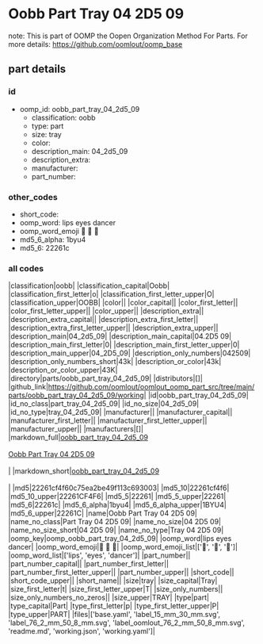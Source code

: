 # Oobb Part Tray 04 2D5 09  

note: This is part of OOMP the Oopen Organization Method For Parts. For more details: https://github.com/oomlout/oomp_base

##  part details





### id
* oomp_id: oobb_part_tray_04_2d5_09
  * classification: oobb
  * type: part
  * size: tray
  * color: 
  * description_main: 04_2d5_09
  * description_extra: 
  * manufacturer: 
  * part_number: 

### other_codes
* short_code: 
* oomp_word: lips eyes dancer
* oomp_word_emoji :lips: :eyes: :dancer:
* md5_6_alpha: 1byu4
* md5_6: 22261c

### all codes 
|classification|oobb|
|classification_capital|Oobb|
|classification_first_letter|o|
|classification_first_letter_upper|O|
|classification_upper|OOBB|
|color||
|color_capital||
|color_first_letter||
|color_first_letter_upper||
|color_upper||
|description_extra||
|description_extra_capital||
|description_extra_first_letter||
|description_extra_first_letter_upper||
|description_extra_upper||
|description_main|04_2d5_09|
|description_main_capital|04.2D5 09|
|description_main_first_letter|0|
|description_main_first_letter_upper|0|
|description_main_upper|04_2D5_09|
|description_only_numbers|042509|
|description_only_numbers_short|43k|
|description_or_color|43k|
|description_or_color_upper|43K|
|directory|parts/oobb_part_tray_04_2d5_09|
|distributors|[]|
|github_link|https://github.com/oomlout/oomlout_oomp_part_src/tree/main/parts/oobb_part_tray_04_2d5_09/working|
|id|oobb_part_tray_04_2d5_09|
|id_no_class|part_tray_04_2d5_09|
|id_no_size|04_2d5_09|
|id_no_type|tray_04_2d5_09|
|manufacturer||
|manufacturer_capital||
|manufacturer_first_letter||
|manufacturer_first_letter_upper||
|manufacturer_upper||
|manufacturers|[]|
|markdown_full|[oobb_part_tray_04_2d5_09](https://github.com/oomlout/oomlout_oomp_part_src/tree/main/parts/oobb_part_tray_04_2d5_09/working)<br>[](https://github.com/oomlout/oomlout_oomp_part_src/tree/main/parts/oobb_part_tray_04_2d5_09/working)<br>[Oobb Part Tray 04 2D5 09](https://github.com/oomlout/oomlout_oomp_part_src/tree/main/parts/oobb_part_tray_04_2d5_09/working)<br><br>|
|markdown_short|[oobb_part_tray_04_2d5_09](https://github.com/oomlout/oomlout_oomp_part_src/tree/main/parts/oobb_part_tray_04_2d5_09/working)<br><br>|
|md5|22261cf4f60c75ea2be49f113c693003|
|md5_10|22261cf4f6|
|md5_10_upper|22261CF4F6|
|md5_5|22261|
|md5_5_upper|22261|
|md5_6|22261c|
|md5_6_alpha|1byu4|
|md5_6_alpha_upper|1BYU4|
|md5_6_upper|22261C|
|name|Oobb Part Tray 04 2D5 09|
|name_no_class|Part Tray 04 2D5 09|
|name_no_size|04 2D5 09|
|name_no_size_short|04 2D5 09|
|name_no_type|Tray 04 2D5 09|
|oomp_key|oomp_oobb_part_tray_04_2d5_09|
|oomp_word|lips eyes dancer|
|oomp_word_emoji|:lips: :eyes: :dancer:|
|oomp_word_emoji_list|[':lips:', ':eyes:', ':dancer:']|
|oomp_word_list|['lips', 'eyes', 'dancer']|
|part_number||
|part_number_capital||
|part_number_first_letter||
|part_number_first_letter_upper||
|part_number_upper||
|short_code||
|short_code_upper||
|short_name||
|size|tray|
|size_capital|Tray|
|size_first_letter|t|
|size_first_letter_upper|T|
|size_only_numbers||
|size_only_numbers_no_zeros||
|size_upper|TRAY|
|type|part|
|type_capital|Part|
|type_first_letter|p|
|type_first_letter_upper|P|
|type_upper|PART|
|files|['base.yaml', 'label_15_mm_30_mm.svg', 'label_76_2_mm_50_8_mm.svg', 'label_oomlout_76_2_mm_50_8_mm.svg', 'readme.md', 'working.json', 'working.yaml']|
